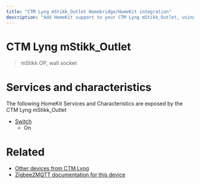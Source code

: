 ```yaml
---
title: "CTM Lyng mStikk_Outlet Homebridge/HomeKit integration"
description: "Add HomeKit support to your CTM Lyng mStikk_Outlet, using Homebridge, Zigbee2MQTT and homebridge-z2m."
---
```

<!---
This file has been GENERATED using src/docgen/docgen.ts
DO NOT EDIT THIS FILE MANUALLY!
-->
# CTM Lyng mStikk_Outlet
> mStikk OP, wall socket


# Services and characteristics
The following HomeKit Services and Characteristics are exposed by
the CTM Lyng mStikk_Outlet

* [Switch](../../switch.md)
  * On


# Related
* [Other devices from CTM Lyng](../index.md#ctm_lyng)
* [Zigbee2MQTT documentation for this device](https://www.zigbee2mqtt.io/devices/mStikk_Outlet.html)